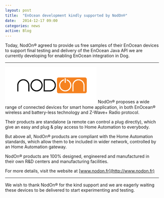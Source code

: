 ```yaml
---
layout: post
title:  "EnOcean development kindly supported by NodOn®"
date:   2014-12-17 09:00
categories: news
active: Blog
---
```

Today, NodOn® agreed to provide us free samples of their EnOcean devices to support final testing and delivery of the EnOcean Java API we are currently developing for enabling EnOcean integration in Dog.

---

<img src="/assets/img/technologies/nodon.png" width="300px" class="pull-left"/> NodOn® proposes a wide range of connected devices for smart home application, in both EnOcean® wireless and battery-less technology and Z-Wave+ Radio protocol. 

Their products are standalone (a remote can control a plug directly), which give an easy and plug & play access to Home Automation to everybody.

But above all, NodOn® products are compliant with the Home Automation standards, which allow them to be included in wider network, controlled by an Home Automation gateway.  

NodOn® products are 100% designed, engineered and manufactured in their own R&D centers and manufacturing facilities.

For more details, visit the website at [www.nodon.fr](http://www.nodon.fr)

---

We wish to thank NodOn® for the kind support and we are eagerly waiting these devices to be delivered to start experimenting and testing.